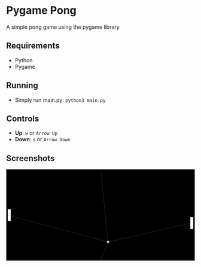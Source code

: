 # Pygame Pong

A simple pong game using the pygame library.

## Requirements

- Python
- Pygame

## Running

- Simply run main.py: `python3 main.py`

## Controls

- **Up**: `w` or `Arrow Up`
- **Down**: `s` or `Arrow Down`

## Screenshots

![Pygame Pong](assets/screenshot.png)
